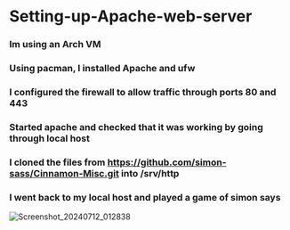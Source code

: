 # Setting-up-Apache-web-server

### Im using an Arch VM

### Using pacman, I installed Apache and ufw

### I configured the firewall to allow traffic through ports 80 and 443

### Started apache and checked that it was working by going through local host

### I cloned the files from https://github.com/simon-sass/Cinnamon-Misc.git into /srv/http

### I went back to my local host and played a game of simon says
![Screenshot_20240712_012838](https://github.com/user-attachments/assets/b8266f1d-d844-4e97-ae19-a09e70b16d65)
